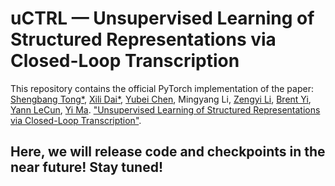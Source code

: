 # uCTRL — Unsupervised Learning of Structured Representations via Closed-Loop Transcription

This repository contains the official PyTorch implementation of the paper: 
[Shengbang Tong*](https://tsb0601.github.io/petertongsb/), [Xili Dai*](https://delay-xili.github.io/), 
[Yubei Chen](https://redwood.berkeley.edu/people/yubei-chen/), Mingyang Li,
[Zengyi Li](https://redwood.berkeley.edu/people/zengyi-li/), [Brent Yi](https://brentyi.com/), 
[Yann LeCun](http://yann.lecun.com/), [Yi Ma](https://people.eecs.berkeley.edu/~yima/). 
["Unsupervised Learning of Structured Representations via Closed-Loop Transcription"]().


## Here, we will release code and checkpoints in the near future! Stay tuned!
